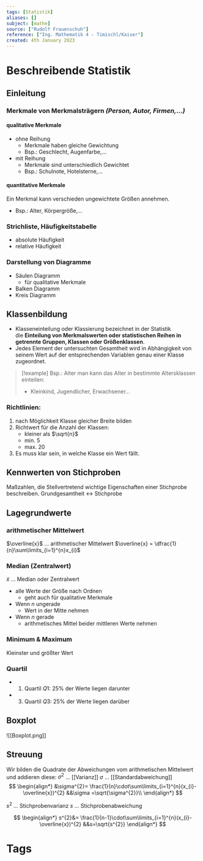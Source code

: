 ```yaml
---
tags: [Statistik]
aliases: []
subject: [mathe]
source: ["Rudolf Frauenschuh"]
reference: ["Ing. Mathematik 4 - Timischl/Kaiser"]
created: 4th January 2023
---
```


# Beschreibende Statistik
## Einleitung
### Merkmale von Merkmalsträgern *(Person, Autor, Firmen,...)*
#### qualitative Merkmale
- ohne Reihung  
	- Merkmale haben gleiche Gewichtung
	- Bsp.: Geschlecht, Augenfarbe,… 
- mit Reihung   
	- Merkmale sind unterschiedlich Gewichtet
	- Bsp.: Schulnote, Hotelsterne,… 

#### quantitative Merkmale
Ein Merkmal kann verschieden ungewichtete Größen annehmen.
- Bsp.: Alter, Körpergröße,…

### Strichliste, Häufigkeitstabelle
- absolute Häufigkeit
- relative Häufigkeit
### Darstellung von Diagramme
- Säulen Diagramm
	- für qualitative Merkmale
- Balken Diagramm
- Kreis Diagramm

## Klassenbildung
- Klasseneinteilung oder Klassierung bezeichnet in der Statistik die **Einteilung von Merkmalswerten oder statistischen Reihen in getrennte Gruppen, Klassen oder Größenklassen**.
- Jedes Element der untersuchten Gesamtheit wird in Abhängigkeit von seinem Wert auf der entsprechenden Variablen genau einer Klasse zugeordnet.
> [!example] Bsp.: Alter
> man kann das Alter in bestimmte Altersklassen einteilen:
> - Kleinkind, Jugendlicher, Erwachsener...

### Richtlinien:
1. nach Möglichkeit Klasse gleicher Breite bilden
2. Richtwert für die Anzahl der Klassen:
	- kleiner als $\sqrt{n}$
	- min. 5
	- max. 20
3. Es muss klar sein, in welche Klasse ein Wert fällt.

## Kennwerten von Stichproben
Maßzahlen, die Stellvertretend wichtige Eigenschaften einer Stichprobe beschreiben.
Grundgesamtheit $\leftrightarrow$ Stichprobe

## Lagegrundwerte
### arithmetischer Mittelwert
$\overline{x}$ ... arithmetischer Mittelwert
$\overline{x} = \dfrac{1}{n}\sum\limits_{i=1}^{n}x_{i}$
### Median (Zentralwert)
$\tilde{x}$ ... Median oder Zentralwert
- alle Werte der Größe nach Ordnen
	- geht auch für qualitative Merkmale
- Wenn $n$ ungerade
	- Wert in der Mitte nehmen
- Wenn $n$ gerade
	- arithmetisches Mittel beider mittleren Werte nehmen
### Minimum & Maximum
Kleinster und größter Wert
### Quartil
- 1. Quartil $Q1$: $25\%$ der Werte liegen darunter
- 3. Quartil $Q3$: $25\%$ der Werte liegen darüber


## Boxplot
![[Boxplot.png]]
## Streuung 
Wir bilden die Quadrate der Abweichungen vom arithmetischen Mittelwert und addieren diese: 
$\sigma^{2}$ … [[Varianz]]
$\sigma$ … [[Standardabweichung]]
$$
\begin{align*}
&\sigma^{2}= \frac{1}{n}\cdot\sum\limits_{i=1}^{n}(x_{i}-\overline{x})^{2} &&\sigma =\sqrt{\sigma^{2}}\\
\end{align*}
$$

$s^{2}$ … Stichprobenvarianz 
$s$ … Stichprobenabweichung

$$
\begin{align*}
s^{2}&= \frac{1}{n-1}\cdot\sum\limits_{i=1}^{n}(x_{i}-\overline{x})^{2} &&s=\sqrt{s^{2}}
\end{align*}
$$

# Tags